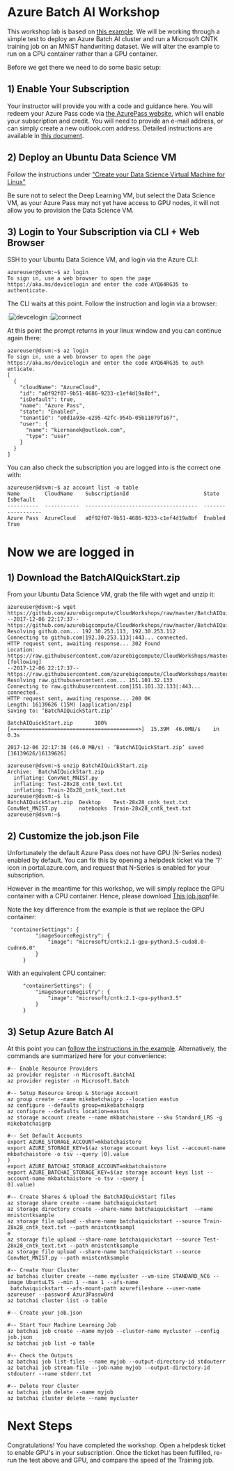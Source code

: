 # Azure Batch AI Workshop

This workshop lab is based on <a href="https://docs.microsoft.com/en-us/azure/batch-ai/">this example</a>. We will be working through a simple test to deploy an Azure Batch AI cluster and run a Microsoft CNTK training job on an MNIST handwriting dataset. We will alter the example to run on a CPU container rather than a GPU container. 

Before we get there we need to do some basic setup: 

## 1) Enable Your Subscription

Your instructor will provide you with a code and guidance here. You will redeem your Azure Pass code via <a href="https://www.microsoftazurepass.com/">the AzurePass website</a>, which will enable your subscription and credit. You will need to provide an e-mail address, or can simply create a new outlook.com address. Detailed instructions are available in <a href=ActivateAzurePass.pdf>this document</a>.

## 2) Deploy an Ubuntu Data Science VM

Follow the instructions under <a href="https://docs.microsoft.com/en-us/azure/machine-learning/data-science-virtual-machine/dsvm-ubuntu-intro">"Create your Data Science Virtual Machine for Linux"</a>

Be sure not to select the Deep Learning VM, but select the Data Science VM, as your Azure Pass may not yet have access to GPU nodes, it will not allow you to provision the Data Science VM. 

## 3) Login to Your Subscription via CLI + Web Browser

SSH to your Ubuntu Data Science VM, and login via the Azure CLI: 

```
azureuser@dsvm:~$ az login
To sign in, use a web browser to open the page https://aka.ms/devicelogin and enter the code AYQ64RG35 to authenticate.
```

The CLI waits at this point. Follow the instruction and login via a browser:

:![devcelogin](images/devicelogin.PNG)
:![connect](images/pickaccount.PNG)

At this point the prompt returns in your linux window and you can continue again there: 
```
azureuser@dsvm:~$ az login
To sign in, use a web browser to open the page https://aka.ms/devicelogin and enter the code AYQ64RG35 to auth
enticate.
[
  {
    "cloudName": "AzureCloud",
    "id": "a0f92f07-9b51-4686-9233-c1ef4d19a8bf",
    "isDefault": true,
    "name": "Azure Pass",
    "state": "Enabled",
    "tenantId": "e0d1a93e-e295-42fc-954b-05b11079f167",
    "user": {
      "name": "kiernanek@outlook.com",
      "type": "user"
    }
  }
]
```
You can also check the subscription you are logged into is the correct one with:
```
azureuser@dsvm:~$ az account list -o table
Name        CloudName    SubscriptionId                        State    IsDefault
----------  -----------  ------------------------------------  -------  -----------
Azure Pass  AzureCloud   a0f92f07-9b51-4686-9233-c1ef4d19a8bf  Enabled  True
```

# Now we are logged in

## 1) Download the BatchAIQuickStart.zip

From your Ubuntu Data Science VM, grab the file with wget and unzip it: 

```
azureuser@dsvm:~$ wget https://github.com/azurebigcompute/CloudWorkshops/raw/master/BatchAIQuickStart.zip
--2017-12-06 22:17:37--  https://github.com/azurebigcompute/CloudWorkshops/raw/master/BatchAIQuickStart.zip
Resolving github.com... 192.30.253.113, 192.30.253.112
Connecting to github.com|192.30.253.113|:443... connected.
HTTP request sent, awaiting response... 302 Found
Location: https://raw.githubusercontent.com/azurebigcompute/CloudWorkshops/master/BatchAIQuickStart.zip [following]
--2017-12-06 22:17:37--  https://raw.githubusercontent.com/azurebigcompute/CloudWorkshops/master/BatchAIQuickStart.zip
Resolving raw.githubusercontent.com... 151.101.32.133
Connecting to raw.githubusercontent.com|151.101.32.133|:443... connected.
HTTP request sent, awaiting response... 200 OK
Length: 16139626 (15M) [application/zip]
Saving to: ‘BatchAIQuickStart.zip’

BatchAIQuickStart.zip       100%[=========================================>]  15.39M  46.0MB/s    in 0.3s

2017-12-06 22:17:38 (46.0 MB/s) - ‘BatchAIQuickStart.zip’ saved [16139626/16139626]

azureuser@dsvm:~$ unzip BatchAIQuickStart.zip
Archive:  BatchAIQuickStart.zip
  inflating: ConvNet_MNIST.py
  inflating: Test-28x28_cntk_text.txt
  inflating: Train-28x28_cntk_text.txt
azureuser@dsvm:~$ ls
BatchAIQuickStart.zip  Desktop    Test-28x28_cntk_text.txt
ConvNet_MNIST.py       notebooks  Train-28x28_cntk_text.txt
azureuser@dsvm:~$
```

## 2) Customize the job.json File

Unfortunately the default Azure Pass does not have GPU (N-Series nodes) enabled by default. You can fix this by opening a helpdesk ticket via the '?' icon in portal.azure.com, and request that N-Series is enabled for your subscription. 

However in the meantime for this workshop, we will simply replace the GPU container with a CPU container. Hence, please download <a href="job.json">This job.json</a>file. 

Note the key difference from the example is that we replace the GPU container:
```
 "containerSettings": {
         "imageSourceRegistry": {
             "image": "microsoft/cntk:2.1-gpu-python3.5-cuda8.0-cudnn6.0"
         }
     }
```
With an equivalent CPU container: 
```
     "containerSettings": {
         "imageSourceRegistry": {
             "image": "microsoft/cntk:2.1-cpu-python3.5"
         }
     }
```

## 3) Setup Azure Batch AI

At this point you can <a href="https://docs.microsoft.com/en-us/azure/batch-ai/quickstart-cli">follow the instructions in the example</a>. Alternatively, the commands are summarized here for your convenience:

```
#-- Enable Resource Providers
az provider register -n Microsoft.BatchAI
az provider register -n Microsoft.Batch

#-- Setup Resource Group & Storage Account
az group create --name mikebatchaigrp --location eastus
az configure --defaults group=mikebatchaigrp
az configure --defaults location=eastus
az storage account create --name mkbatchaistore --sku Standard_LRS -g mikebatchaigrp

#-- Set Default Accounts
export AZURE_STORAGE_ACCOUNT=mkbatchaistore
export AZURE_STORAGE_KEY=$(az storage account keys list --account-name mkbatchaistore -o tsv --query [0].value
)
export AZURE_BATCHAI_STORAGE_ACCOUNT=mkbatchaistore
export AZURE_BATCHAI_STORAGE_KEY=$(az storage account keys list --account-name mkbatchaistore -o tsv --query [
0].value)

#-- Create Shares & Upload the BatchAIQuickStart files
az storage share create --name batchaiquickstart
az storage directory create --share-name batchaiquickstart  --name mnistcntksample
az storage file upload --share-name batchaiquickstart --source Train-28x28_cntk_text.txt --path mnistcntksampl
e
az storage file upload --share-name batchaiquickstart --source Test-28x28_cntk_text.txt --path mnistcntksample
az storage file upload --share-name batchaiquickstart --source ConvNet_MNIST.py --path mnistcntksample

#-- Create Your Cluster
az batchai cluster create --name mycluster --vm-size STANDARD_NC6 --image UbuntuLTS --min 1 --max 1 --afs-name
 batchaiquickstart --afs-mount-path azurefileshare --user-name azureuser --password Azur3Passw0rd
az batchai cluster list -o table

#-- Create your job.json

#-- Start Your Machine Learning Job
az batchai job create --name myjob --cluster-name mycluster --config job.json
az batchai job list -o table

#-- Check the Outputs
az batchai job list-files --name myjob --output-directory-id stdouterr
az batchai job stream-file --job-name myjob --output-directory-id stdouterr --name stderr.txt

#-- Delete Your Cluster
az batchai job delete --name myjob
az batchai cluster delete --name mycluster
```

# Next Steps

Congratulations! You have completed the workshop. Open a helpdesk ticket to enable GPU's in your subscription. Once the ticket has been fulfilled, re-run the test above and GPU, and compare the speed of the Training job. 
